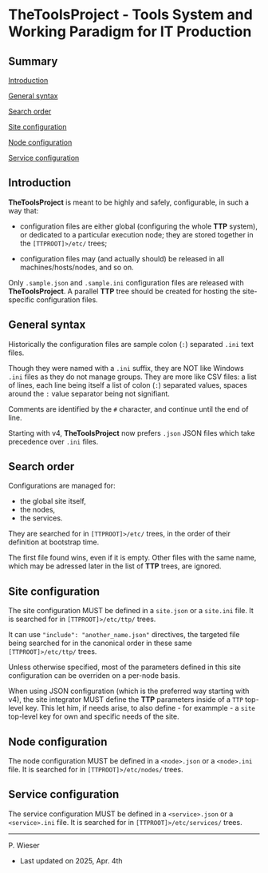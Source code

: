 # TheToolsProject - Tools System and Working Paradigm for IT Production

## Summary

[Introduction](#introduction)

[General syntax](#general-syntax)

[Search order](#search-order)

[Site configuration](#site-configuration)

[Node configuration](#node-configuration)

[Service configuration](#service-configuration)

## Introduction

__TheToolsProject__ is meant to be highly and safely, configurable, in such a way that:

- configuration files are either global (configuring the whole __TTP__ system), or dedicated to a particular execution node; they are stored together in the `[TTPROOT]>/etc/` trees;

- configuration files may (and actually should) be released in all machines/hosts/nodes, and so on.

Only `.sample.json` and `.sample.ini` configuration files are released with __TheToolsProject__. A parallel __TTP__ tree should be created for hosting the site-specific configuration files.

## General syntax

Historically the configuration files are sample colon (`:`) separated `.ini` text files.

Though they were named with a `.ini` suffix, they are NOT like Windows `.ini` files as they do not manage groups. They are more like CSV files: a list of lines, each line being itself a list of colon (`:`) separated values, spaces around the `:` value separator being not signifiant.

Comments are identified by the `#` character, and continue until the end of line.

Starting with v4, __TheToolsProject__ now prefers `.json` JSON files which take precedence over `.ini` files.

## Search order

Configurations are managed for:

- the global site itself,
- the nodes,
- the services.

They are searched for in `[TTPROOT]>/etc/` trees, in the order of their definition at bootstrap time.

The first file found wins, even if it is empty. Other files with the same name, which may be adressed later in the list of __TTP__ trees, are ignored.

## Site configuration

The site configuration MUST be defined in a `site.json` or a `site.ini` file. It is searched for in `[TTPROOT]>/etc/ttp/` trees.

It can use `"include": "another_name.json"` directives, the targeted file being searched for in the canonical order in these same `[TTPROOT]>/etc/ttp/` trees.

Unless otherwise specified, most of the parameters defined in this site configuration can be overriden on a per-node basis.

When using JSON configuration (which is the preferred way starting with v4), the site integrator MUST define the __TTP__ parameters inside of a `TTP` top-level key. This let him, if needs arise, to also define - for exammple - a `site` top-level key for own and specific needs of the site.

## Node configuration

The node configuration MUST be defined in a `<node>.json` or a `<node>.ini` file. It is searched for in `[TTPROOT]>/etc/nodes/` trees.

## Service configuration

The service configuration MUST be defined in a `<service>.json` or a `<service>.ini` file. It is searched for in `[TTPROOT]>/etc/services/` trees.

---
P. Wieser
- Last updated on 2025, Apr. 4th
